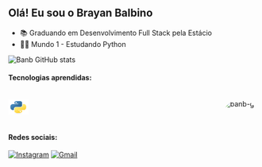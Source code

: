 ## Olá! Eu sou o Brayan Balbino

- 📚 Graduando em Desenvolvimento Full Stack pela Estácio
- 🧑‍💻 Mundo 1 - Estudando Python

![Banb GitHub stats](https://github-readme-stats.vercel.app/api?username=brayanbalbino&show_icons=true&theme=panda)

#### Tecnologias aprendidas:
<div style="display: inline_block"><br/>
  <img align="center" alt="banb-Python" height="30" width="40" src="https://raw.githubusercontent.com/devicons/devicon/master/icons/python/python-original.svg">
  <img align="right" alt="banb-gif" height="150" style="border-radius:50px;" src="https://media.discordapp.net/attachments/1091069934555119798/1091080022216933439/d80gpa9-0eb08ab1-c921-46af-8d2f-2b53e295aa9c.gif">
</div><br/>

#### Redes sociais:
[![Instagram](https://img.shields.io/badge/-Instagram-%23E4405F?style=for-the-badge&logo=instagram&logoColor=white)](https://instagram.com/brayanbalbino)
[![Gmail](https://img.shields.io/badge/Gmail-D14836?style=for-the-badge&logo=gmail&logoColor=white)](mailto:brayanbalbino@gmail.com)
